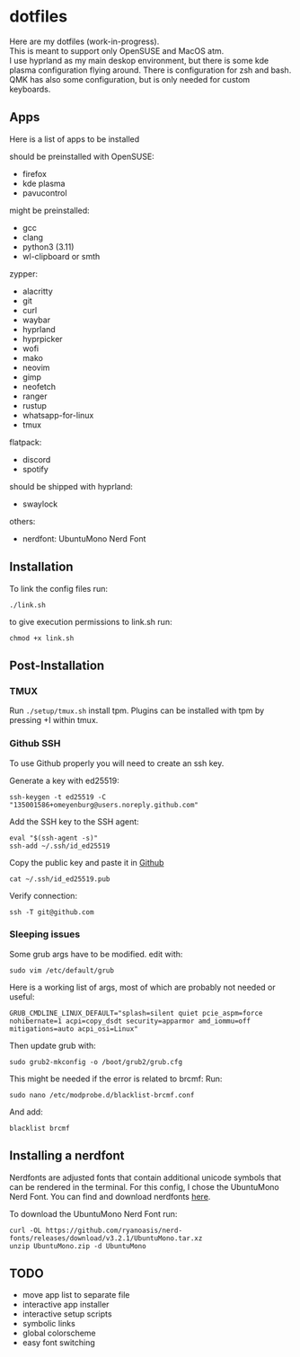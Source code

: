 # dotfiles
Here are my dotfiles (work-in-progress).  
This is meant to support only OpenSUSE and MacOS atm.  
I use hyprland as my main deskop environment, but there is some kde plasma configuration flying around.
There is configuration for zsh and bash.  
QMK has also some configuration, but is only needed for custom keyboards.

## Apps
Here is a list of apps to be installed

should be preinstalled with OpenSUSE:
- firefox
- kde plasma
- pavucontrol

might be preinstalled:
- gcc
- clang
- python3 (3.11)
- wl-clipboard or smth

zypper:
- alacritty
- git
- curl
- waybar
- hyprland
- hyprpicker
- wofi
- mako
- neovim
- gimp
- neofetch
- ranger
- rustup
- whatsapp-for-linux
- tmux

flatpack:
- discord
- spotify

should be shipped with hyprland:
- swaylock

others:
- nerdfont: UbuntuMono Nerd Font

## Installation
To link the config files run:
```
./link.sh
```

to give execution permissions to link.sh run:
```
chmod +x link.sh
```

## Post-Installation

### TMUX
Run `./setup/tmux.sh` install tpm.
Plugins can be installed with tpm by pressing <leader>+I within tmux.

### Github SSH
To use Github properly you will need to create an ssh key.

Generate a key with ed25519:
```
ssh-keygen -t ed25519 -C "135001586+omeyenburg@users.noreply.github.com"
```

Add the SSH key to the SSH agent:
```
eval "$(ssh-agent -s)"
ssh-add ~/.ssh/id_ed25519
```

Copy the public key and paste it in [Github](https://github.com/settings/keys)
```
cat ~/.ssh/id_ed25519.pub
```

Verify connection:
```
ssh -T git@github.com
```

### Sleeping issues

Some grub args have to be modified.
edit with:
```
sudo vim /etc/default/grub
```

Here is a working list of args, most of which are probably not needed or useful:
```
GRUB_CMDLINE_LINUX_DEFAULT="splash=silent quiet pcie_aspm=force nohibernate=1 acpi=copy_dsdt security=apparmor amd_iommu=off mitigations=auto acpi_osi=Linux"
```

Then update grub with:
```
sudo grub2-mkconfig -o /boot/grub2/grub.cfg
```

This might be needed if the error is related to brcmf:
Run:
```
sudo nano /etc/modprobe.d/blacklist-brcmf.conf
```

And add:
```
blacklist brcmf
```

## Installing a nerdfont
Nerdfonts are adjusted fonts that contain additional unicode symbols that can be rendered in the terminal. For this config, I chose the UbuntuMono Nerd Font. You can find and download nerdfonts [here](https://www.nerdfonts.com/).

To download the UbuntuMono Nerd Font run:
```
curl -OL https://github.com/ryanoasis/nerd-fonts/releases/download/v3.2.1/UbuntuMono.tar.xz
unzip UbuntuMono.zip -d UbuntuMono
```

## TODO
- move app list to separate file
- interactive app installer
- interactive setup scripts
- symbolic links
- global colorscheme
- easy font switching
